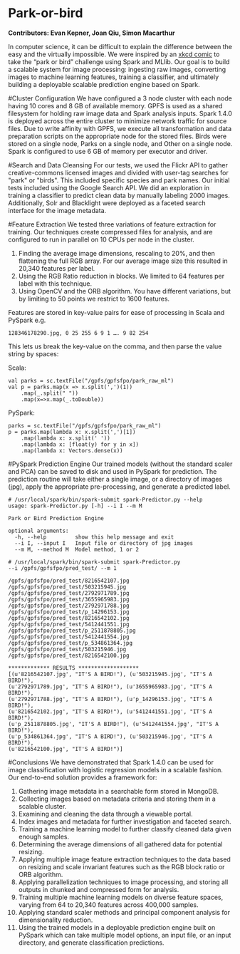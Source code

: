 # Park-or-bird
**Contributors: Evan Kepner, Joan Qiu, Simon Macarthur**

In computer science, it can be difficult to explain the difference between the easy and the virtually impossible. We were inspired by an <a href="http://xkcd.com/1425/">xkcd comic</a> to take the “park or bird” challenge using Spark and MLlib. Our goal is to build a scalable system for image processing: ingesting raw images, converting images to machine learning features, training a classifier, and ultimately building a deployable scalable prediction engine based on Spark.

#Cluster Configuration
We have configured a 3 node cluster with each node having 10 cores and 8 GB of available memory. GPFS is used as a shared filesystem for holding raw image data and Spark analysis inputs. Spark 1.4.0 is deployed across the entire cluster to minimize network traffic for source files. Due to write affinity with GPFS, we execute all transformation and data preparation scripts on the appropriate node for the stored files. Birds were stored on a single node, Parks on a single node, and Other on a single node. Spark is configured to use 6 GB of memory per executor and driver.

#Search and Data Cleansing
For our tests, we used the Flickr API to gather creative-commons licensed images and divided with user-tag searches for "park" or "birds". This included specific species and park names. Our initial tests included using the Google Search API. We did an exploration in training a classifier to predict clean data by manually labeling 2000 images. Additionally, Solr and Blacklight were deployed as a faceted search interface for the image metadata.

#Feature Extraction
We tested three variations of feature extraction for training. Our techniques create compressed files for analysis, and are configured to run in parallel on 10 CPUs per node in the cluster.
<ol>
<li>Finding the average image dimensions, rescaling to 20%, and then flattening the full RGB array. For our average image size this resulted in 20,340 features per label.
<li>Using the RGB Ratio reduction in blocks. We limited to 64 features per label with this technique.
<li>Using OpenCV and the ORB algorithm. You have different variations, but by limiting to 50 points we restrict to 1600 features.
</ol>

Features are stored in key-value pairs for ease of processing in Scala and PySpark e.g.

```
128346178290.jpg, 0 25 255 6 9 1 …. 9 82 254
```

This lets us break the key-value on the comma, and then parse the value string by spaces:

Scala:
```
val parks = sc.textFile("/gpfs/gpfsfpo/park_raw_ml")
val p = parks.map(x => x.split(',')(1))
	.map(_.split(" "))
	.map(x=>x.map(_.toDouble))
```

PySpark:
```
parks = sc.textFile("/gpfs/gpfsfpo/park_raw_ml")
p = parks.map(lambda x: x.split(',')[1])
	.map(lambda x: x.split(' '))
	.map(lambda x: [float(y) for y in x])
	.map(lambda x: Vectors.dense(x))
```

#PySpark Prediction Engine
Our trained models (without the standard scaler and PCA) can be saved to disk and used in PySpark for prediction. The prediction routine will take either a single image, or a directory of images (jpg), apply the appropriate pre-processing, and generate a predicted label.

```
# /usr/local/spark/bin/spark-submit spark-Predictor.py --help
usage: spark-Predictor.py [-h] --i I --m M

Park or Bird Prediction Engine

optional arguments:
  -h, --help         show this help message and exit
  --i I, --input I   Input file or directory of jpg images
  --m M, --method M  Model method, 1 or 2

# /usr/local/spark/bin/spark-submit spark-Predictor.py
--i /gpfs/gpfsfpo/pred_test/ --m 1

/gpfs/gpfsfpo/pred_test/8216542107.jpg
/gpfs/gpfsfpo/pred_test/503215945.jpg
/gpfs/gpfsfpo/pred_test/2792971789.jpg
/gpfs/gpfsfpo/pred_test/3655965983.jpg
/gpfs/gpfsfpo/pred_test/2792971788.jpg
/gpfs/gpfsfpo/pred_test/p_14296153.jpg
/gpfs/gpfsfpo/pred_test/8216542102.jpg
/gpfs/gpfsfpo/pred_test/5412441551.jpg
/gpfs/gpfsfpo/pred_test/p_2511878805.jpg
/gpfs/gpfsfpo/pred_test/5412441554.jpg
/gpfs/gpfsfpo/pred_test/p_534861364.jpg
/gpfs/gpfsfpo/pred_test/503215946.jpg
/gpfs/gpfsfpo/pred_test/8216542100.jpg

************* RESULTS *******************
[(u'8216542107.jpg', "IT'S A BIRD!"), (u'503215945.jpg', "IT'S A BIRD!"),
(u'2792971789.jpg', "IT'S A BIRD!"), (u'3655965983.jpg', "IT'S A BIRD!"),
(u'2792971788.jpg', "IT'S A BIRD!"), (u'p_14296153.jpg', "IT'S A BIRD!"),
(u'8216542102.jpg', "IT'S A BIRD!"), (u'5412441551.jpg', "IT'S A BIRD!"),
(u'p_2511878805.jpg', "IT'S A BIRD!"), (u'5412441554.jpg', "IT'S A BIRD!"),
(u'p_534861364.jpg', "IT'S A BIRD!"), (u'503215946.jpg', "IT'S A BIRD!"),
(u'8216542100.jpg', "IT'S A BIRD!")]
```

#Conclusions
We have demonstrated that Spark 1.4.0 can be used for image classification with logistic regression models in a scalable fashion. Our end-to-end solution provides a framework for:
<ol>
<li>Gathering image metadata in a searchable form stored in MongoDB.
<li>Collecting images based on metadata criteria and storing them in a scalable cluster.
<li>Examining and cleaning the data through a viewable portal.
<li>Index images and metadata for further investigation and faceted search.
<li>Training a machine learning model to further classify cleaned data given enough samples.
<li>Determining the average dimensions of all gathered data for potential resizing.
<li>Applying multiple image feature extraction techniques to the data based on resizing and scale invariant features such as the RGB block ratio or ORB algorithm.
<li>Applying parallelization techniques to image processing, and storing all outputs in chunked and compressed form for analysis.
<li>Training multiple machine learning models on diverse feature spaces, varying from 64 to 20,340 features across 400,000 samples.
<li>Applying standard scaler methods and principal component analysis for dimensionality reduction.
<li>Using the trained models in a deployable prediction engine built on PySpark which can take multiple model options, an input file, or an input directory, and generate classification predictions.
</ol>
